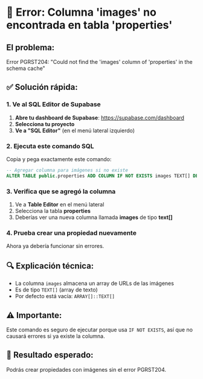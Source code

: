 # 🚨 Error: Columna 'images' no encontrada en tabla 'properties'

## El problema:
Error PGRST204: "Could not find the 'images' column of 'properties' in the schema cache"

## ✅ Solución rápida:

### 1. Ve al SQL Editor de Supabase
1. **Abre tu dashboard de Supabase**: https://supabase.com/dashboard
2. **Selecciona tu proyecto**
3. **Ve a "SQL Editor"** (en el menú lateral izquierdo)

### 2. Ejecuta este comando SQL
Copia y pega exactamente este comando:

```sql
-- Agregar columna para imágenes si no existe
ALTER TABLE public.properties ADD COLUMN IF NOT EXISTS images TEXT[] DEFAULT ARRAY[]::TEXT[];
```

### 3. Verifica que se agregó la columna
1. Ve a **Table Editor** en el menú lateral
2. Selecciona la tabla **properties**
3. Deberías ver una nueva columna llamada **images** de tipo **text[]**

### 4. Prueba crear una propiedad nuevamente
Ahora ya debería funcionar sin errores.

## 🔍 Explicación técnica:
- La columna `images` almacena un array de URLs de las imágenes
- Es de tipo `TEXT[]` (array de texto)
- Por defecto está vacía: `ARRAY[]::TEXT[]`

## ⚠️ Importante:
Este comando es seguro de ejecutar porque usa `IF NOT EXISTS`, así que no causará errores si ya existe la columna.

## 📱 Resultado esperado:
Podrás crear propiedades con imágenes sin el error PGRST204.
